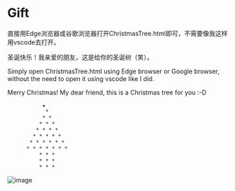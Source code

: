 # Gift
直接用Edge浏览器或谷歌浏览器打开ChristmasTree.html即可，不需要像我这样用vscode去打开。

圣诞快乐！我亲爱的朋友，这是给你的圣诞树（笑）。


Simply open ChristmasTree.html using Edge browser or Google browser, without the need to open it using vscode like I did.

Merry Christmas! My dear friend, this is a Christmas tree for you :-D
    
               ★      
                *
               * *
              * * *
             * * * *
            * * * * *
           * * * * * *
          * * * * * * *
              * * *
              * * *
              * * *


![image](https://github.com/Leon2young/Gift/assets/87964555/f2b93a75-8f19-44d1-9861-a7faa51f7da3)
   
